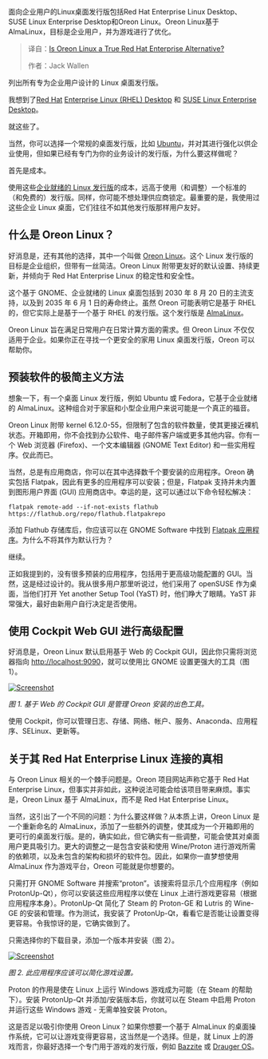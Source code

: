 <!--
title: Oreon Linux：能否成为真正的红帽企业版替代品？
cover: https://cdn.thenewstack.io/media/2025/09/d5e221f8-oreonhero.jpg
summary: 面向企业用户的Linux桌面发行版包括Red Hat Enterprise Linux Desktop、SUSE Linux Enterprise Desktop和Oreon Linux。Oreon Linux基于AlmaLinux，目标是企业用户，并为游戏进行了优化。
-->

面向企业用户的Linux桌面发行版包括Red Hat Enterprise Linux Desktop、SUSE Linux Enterprise Desktop和Oreon Linux。Oreon Linux基于AlmaLinux，目标是企业用户，并为游戏进行了优化。

> 译自：[Is Oreon Linux a True Red Hat Enterprise Alternative?](https://thenewstack.io/is-oreon-linux-a-true-red-hat-enterprise-alternative/)
> 
> 作者：Jack Wallen

列出所有专为企业用户设计的 Linux 桌面发行版。

我想到了[Red Hat](https://www.openshift.com/try?utm_content=inline+mention) [Enterprise Linux (RHEL) Desktop](https://thenewstack.io/red-hat-enterprise-linux-10-an-ai-driven-quantum-ready-platform/) 和 [SUSE Linux Enterprise Desktop](https://thenewstack.io/suse-displays-enhanced-enterprise-linux-at-susecon/)。

就这些了。

当然，你可以选择一个常规的桌面发行版，比如 [Ubuntu](https://thenewstack.io/ubuntu-25-10-replaces-sudo-with-a-rust-based-equivalent/)，并对其进行强化以供企业使用，但如果已经有专门为你的业务设计的发行版，为什么要这样做呢？

首先是成本。

使用这些[企业就绪的 Linux 发行版](https://thenewstack.io/beyond-ubuntu-other-linux-distributions-you-should-try/)的成本，远高于使用（和调整）一个标准的（和免费的）发行版。同样，你可能不想处理供应商锁定。最重要的是，我使用过这些企业 Linux 桌面，它们往往不如其他发行版那样用户友好。

## 什么是 Oreon Linux？

好消息是，还有其他的选择，其中一个叫做 [Oreon Linux](https://oreonproject.org/)。这个 Linux 发行版的目标是企业组织，但带有一丝简洁。Oreon Linux 附带更友好的默认设置、持续更新，并倾向于 Red Hat Enterprise Linux 的稳定性和安全性。

这个基于 GNOME、企业就绪的 Linux 桌面包括到 2030 年 8 月 20 日的主流支持，以及到 2035 年 6 月 1 日的寿命终止。虽然 Oreon 可能表明它是基于 RHEL 的，但它实际上是基于一个基于 RHEL 的发行版。这个发行版是 [AlmaLinux](https://thenewstack.io/almalinux-10-beta-supports-older-x86-chipsets/)。

Oreon Linux 旨在满足日常用户在日常计算方面的需求。但 Oreon Linux 不仅仅适用于企业。如果你正在寻找一个更安全的家用 Linux 桌面发行版，Oreon 可以帮助你。

## 预装软件的极简主义方法

想象一下，有一个桌面 Linux 发行版，例如 Ubuntu 或 Fedora，它基于企业就绪的 AlmaLinux。这种组合对于家庭和小型企业用户来说可能是一个真正的福音。

Oreon Linux 附带 kernel 6.12.0-55，但限制了包含的软件数量，使其更接近裸机状态。开箱即用，你不会找到办公软件、电子邮件客户端或更多其他内容。你有一个 Web 浏览器 (Firefox)、一个文本编辑器 (GNOME Text Editor) 和一些实用程序。仅此而已。

当然，总是有应用商店，你可以在其中选择数千个要安装的应用程序。Oreon 确实包括 Flatpak，因此有更多的应用程序可以安装；但是，Flatpak 支持并未内置到图形用户界面 (GUI) 应用商店中。幸运的是，这可以通过以下命令轻松解决：

```
flatpak remote-add --if-not-exists flathub https://flathub.org/repo/flathub.flatpakrepo
```

添加 Flathub 存储库后，你应该可以在 GNOME Software 中找到 [Flatpak 应用程序](https://thenewstack.io/linux-an-intro-to-the-flatpak-universal-package-manager/)。为什么不将其作为默认行为？

继续。

正如我提到的，没有很多预装的应用程序，包括用于更高级功能配置的 GUI。当然，这是经过设计的。我从很多用户那里听说过，他们采用了 openSUSE 作为桌面，当他们打开 Yet another Setup Tool (YaST) 时，他们睁大了眼睛。YaST 非常强大，最好由新用户自行决定是否使用。

## 使用 Cockpit Web GUI 进行高级配置

好消息是，Oreon Linux 默认启用基于 Web 的 Cockpit GUI，因此你只需将浏览器指向 <http://localhost:9090>，就可以使用比 GNOME 设置更强大的工具（图 1）。

[![Screenshot](https://cdn.thenewstack.io/media/2025/09/fe201674-oreoncockpit.jpg)](https://cdn.thenewstack.io/media/2025/09/fe201674-oreoncockpit.jpg)

*图 1. 基于 Web 的 Cockpit GUI 是管理 Oreon 安装的出色工具。*

使用 Cockpit，你可以管理日志、存储、网络、帐户、服务、Anaconda、应用程序、SELinux、更新等。

## 关于其 Red Hat Enterprise Linux 连接的真相

与 Oreon Linux 相关的一个棘手问题是。Oreon 项目网站声称它基于 Red Hat Enterprise Linux，但事实并非如此，这种说法可能会给该项目带来麻烦。事实是，Oreon Linux 基于 AlmaLinux，而不是 Red Hat Enterprise Linux。

当然，这引出了一个不同的问题：为什么要这样做？从本质上讲，Oreon Linux 是一个重新命名的 AlmaLinux，添加了一些额外的调整，使其成为一个开箱即用的更可行的桌面发行版。是的，确实如此，但它确实有一些调整，可能会使其对桌面用户更具吸引力。更大的调整之一是包含安装和使用 Wine/Proton 进行游戏所需的依赖项，以及未包含的架构和损坏的软件包。因此，如果你一直梦想使用 AlmaLinux 作为游戏平台，Oreon 可能就是你想要的。

只需打开 GNOME Software 并搜索“proton”。该搜索将显示几个应用程序（例如 ProtonUp-Qt），你可以安装这些应用程序以使在 Linux 上进行游戏更容易（根据应用程序本身）。ProtonUp-Qt 简化了 Steam 的 Proton-GE 和 Lutris 的 Wine-GE 的安装和管理。作为测试，我安装了 ProtonUp-Qt，看看它是否能让设置变得更容易。令我惊讶的是，它确实做到了。

只需选择你的下载目录，添加一个版本并安装（图 2）。

[![Screenshot](https://cdn.thenewstack.io/media/2025/09/92cef8a1-oreon2.jpg)](https://cdn.thenewstack.io/media/2025/09/92cef8a1-oreon2.jpg)

*图 2. 此应用程序应该可以简化游戏设置。*

Proton 的作用是使在 Linux 上运行 Windows 游戏成为可能（在 Steam 的帮助下）。安装 ProtonUp-Qt 并添加/安装版本后，你就可以在 Steam 中启用 Proton 并运行这些 Windows 游戏 - 无需单独安装 Proton。

这是否足以吸引你使用 Oreon Linux？如果你想要一个基于 AlmaLinux 的桌面操作系统，它可以让游戏变得更容易，这当然是一个选择。但是，就 Linux 上的游戏而言，你最好选择一个专门用于游戏的发行版，例如 [Bazzite](https://bazzite.gg/) 或 [Drauger OS](https://bazzite.gg/)。